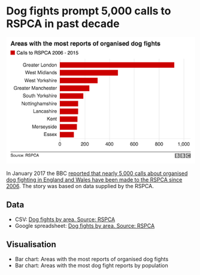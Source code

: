 # Dog fights prompt 5,000 calls to RSPCA in past decade

![](https://raw.githubusercontent.com/BBC-Data-Unit/dog-fights/master/BAR%20CHART%20Areas%20with%20the%20most%20reports%20of%20organised%20dog%20fights.png)

In January 2017 the BBC [reported that nearly 5,000 calls about organised dog fighting in England and Wales have been made to the RSPCA since 2006](http://www.bbc.co.uk/news/uk-england-38653726). The story was based on data supplied by the RSPCA.

## Data

* CSV: [Dog fights by area. Source: RSPCA](https://raw.githubusercontent.com/BBC-Data-Unit/dog-fights/master/Dog%20fights%20by%20area.%20Source-%20RSPCA.csv)
* Google spreadsheet: [Dog fights by area. Source: RSPCA](https://docs.google.com/spreadsheets/d/1xd4u8TzH2kA3cfuKZJhF8Mc-wtzSxPwzHMlmP3cs6og/edit#gid=0)

## Visualisation

* Bar chart: Areas with the most reports of organised dog fights
* Bar chart: Areas with the most dog fight reports by population



